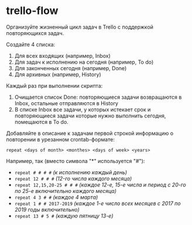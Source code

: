 # trello-flow

Организуйте жизненный цикл задач в Trello с поддержкой повторяющихся задач.

Создайте 4 списка:
  1. Для всех входящих (например, Inbox)
  2. Для задач к исполнению на сегодня (например, To do)
  3. Для законченных сегодня (например, Done)
  4. Для архивных (например, History)

Каждый раз при выполнении скрипта:
  1. Очищается список Done: повторяющиеся задачи возвращаются в Inbox, остальные отправляются в History
  2. В списке Inbox все задачи, у которых истекает срок и повторяющиеся задачи которые нужно выполнить сегодня, помещаются в To do. 

Добавляйте в описание к задачам первой строкой информацию о повторении в урезанном crontab-формате:

`repeat <days of month> <monthes> <days of week> <years>`

Например, так (вместо символа "*" используется "#"):
  - `repeat # # # #` _(к исполнению каждый день)_
  - `repeat 12 # # #` _(12-го числа каждого месяца)_
  - `repeat 12,15,20-25 # # #` _(каждое 12-е, 15-е числа и период с 20-го по 25-е включительно каждого месяца)_
  - `repeat 4 3 # #` _(каждое 4 марта)_
  - `repeat 1 # # 2017-2019` _(каждое 1-е число всех месяцев с 2017 по 2019 годы включительно)_
  - `repeat 13 # 5 #` _(каждую пятницу 13-е)_
